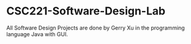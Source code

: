 # CSC221-Software-Design-Lab
All Software Design Projects are done by Gerry Xu in the programming language Java with GUI.
